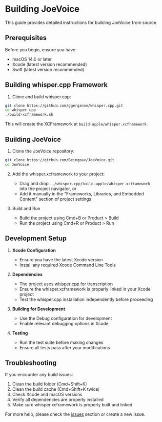 # Building JoeVoice

This guide provides detailed instructions for building JoeVoice from source.

## Prerequisites

Before you begin, ensure you have:
- macOS 14.0 or later
- Xcode (latest version recommended)
- Swift (latest version recommended)

## Building whisper.cpp Framework

1. Clone and build whisper.cpp:
```bash
git clone https://github.com/ggerganov/whisper.cpp.git
cd whisper.cpp
./build-xcframework.sh
```
This will create the XCFramework at `build-apple/whisper.xcframework`.

## Building JoeVoice

1. Clone the JoeVoice repository:
```bash
git clone https://github.com/Beingpax/JoeVoice.git
cd JoeVoice
```

2. Add the whisper.xcframework to your project:
   - Drag and drop `../whisper.cpp/build-apple/whisper.xcframework` into the project navigator, or
   - Add it manually in the "Frameworks, Libraries, and Embedded Content" section of project settings

3. Build and Run
   - Build the project using Cmd+B or Product > Build
   - Run the project using Cmd+R or Product > Run

## Development Setup

1. **Xcode Configuration**
   - Ensure you have the latest Xcode version
   - Install any required Xcode Command Line Tools

2. **Dependencies**
   - The project uses [whisper.cpp](https://github.com/ggerganov/whisper.cpp) for transcription
   - Ensure the whisper.xcframework is properly linked in your Xcode project
   - Test the whisper.cpp installation independently before proceeding

3. **Building for Development**
   - Use the Debug configuration for development
   - Enable relevant debugging options in Xcode

4. **Testing**
   - Run the test suite before making changes
   - Ensure all tests pass after your modifications

## Troubleshooting

If you encounter any build issues:
1. Clean the build folder (Cmd+Shift+K)
2. Clean the build cache (Cmd+Shift+K twice)
3. Check Xcode and macOS versions
4. Verify all dependencies are properly installed
5. Make sure whisper.xcframework is properly built and linked

For more help, please check the [issues](https://github.com/Beingpax/JoeVoice/issues) section or create a new issue. 